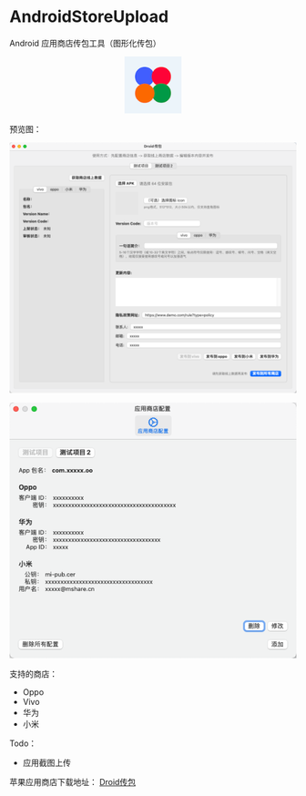 # AndroidStoreUpload
Android 应用商店传包工具（图形化传包）

<div align=center>
<img src="/pic/logo.png" width="100" height="auto" >
</div>

预览图：

![](/pic/1.png)

![](/pic/2.png)

支持的商店：
- Oppo
- Vivo
- 华为
- 小米

Todo：
- 应用截图上传

苹果应用商店下载地址：
[Droid传包](https://apps.apple.com/cn/app/droid%E4%BC%A0%E5%8C%85/id6462699278?mt=12)
